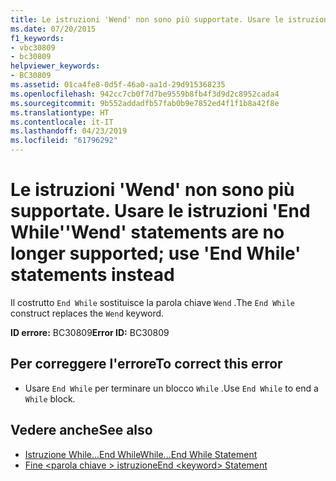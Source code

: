 ```yaml
---
title: Le istruzioni 'Wend' non sono più supportate. Usare le istruzioni 'End While'
ms.date: 07/20/2015
f1_keywords:
- vbc30809
- bc30809
helpviewer_keywords:
- BC30809
ms.assetid: 01ca4fe8-0d5f-46a0-aa1d-29d915368235
ms.openlocfilehash: 942cc7cb0f7d7be9559b8fb4f3d9d2c8952cada4
ms.sourcegitcommit: 9b552addadfb57fab0b9e7852ed4f1f1b8a42f8e
ms.translationtype: HT
ms.contentlocale: it-IT
ms.lasthandoff: 04/23/2019
ms.locfileid: "61796292"
---
```

# <a name="wend-statements-are-no-longer-supported-use-end-while-statements-instead"></a><span data-ttu-id="07543-102">Le istruzioni 'Wend' non sono più supportate. Usare le istruzioni 'End While'</span><span class="sxs-lookup"><span data-stu-id="07543-102">'Wend' statements are no longer supported; use 'End While' statements instead</span></span>
<span data-ttu-id="07543-103">Il costrutto `End While` sostituisce la parola chiave `Wend` .</span><span class="sxs-lookup"><span data-stu-id="07543-103">The `End While` construct replaces the `Wend` keyword.</span></span>  
  
 <span data-ttu-id="07543-104">**ID errore:** BC30809</span><span class="sxs-lookup"><span data-stu-id="07543-104">**Error ID:** BC30809</span></span>  
  
## <a name="to-correct-this-error"></a><span data-ttu-id="07543-105">Per correggere l'errore</span><span class="sxs-lookup"><span data-stu-id="07543-105">To correct this error</span></span>  
  
- <span data-ttu-id="07543-106">Usare `End While` per terminare un blocco `While` .</span><span class="sxs-lookup"><span data-stu-id="07543-106">Use `End While` to end a `While` block.</span></span>  
  
## <a name="see-also"></a><span data-ttu-id="07543-107">Vedere anche</span><span class="sxs-lookup"><span data-stu-id="07543-107">See also</span></span>

- [<span data-ttu-id="07543-108">Istruzione While...End While</span><span class="sxs-lookup"><span data-stu-id="07543-108">While...End While Statement</span></span>](../../visual-basic/language-reference/statements/while-end-while-statement.md)
- [<span data-ttu-id="07543-109">Fine \<parola chiave > istruzione</span><span class="sxs-lookup"><span data-stu-id="07543-109">End \<keyword> Statement</span></span>](../../visual-basic/language-reference/statements/end-keyword-statement.md)
